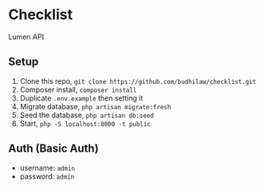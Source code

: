 # Checklist
Lumen API

## Setup
1. Clone this repo, `git clone https://github.com/budhilaw/checklist.git`
2. Composer install, `composer install`
3. Duplicate `.env.example` then setting it
4. Migrate database, `php artisan migrate:fresh`
5. Seed the database, `php artisan db:seed`
6. Start, `php -S localhost:8000 -t public`

## Auth (Basic Auth)
- username: `admin`
- password: `admin`
